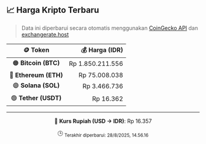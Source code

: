 

<!-- HARGA_KRIPTO -->
## 📈 Harga Kripto Terbaru

> Data ini diperbarui secara otomatis menggunakan [CoinGecko API](https://www.coingecko.com/) dan [exchangerate.host](https://exchangerate.host/)

<div align="center">

| 🪙 Token | 💰 Harga (IDR) |
|:------:|---------------:|
| 🟠 **Bitcoin (BTC)**   | Rp 1.850.211.556 |
| 🔵 **Ethereum (ETH)**  | Rp 75.008.038 |
| 🟣 **Solana (SOL)**    | Rp 3.466.736 |
| 🟢 **Tether (USDT)**   | Rp 16.362 |

---

💱 **Kurs Rupiah (USD → IDR)**: Rp 16.357

🕒 <sub>Terakhir diperbarui: 28/8/2025, 14.56.16</sub>

</div>
<!-- /HARGA_KRIPTO -->